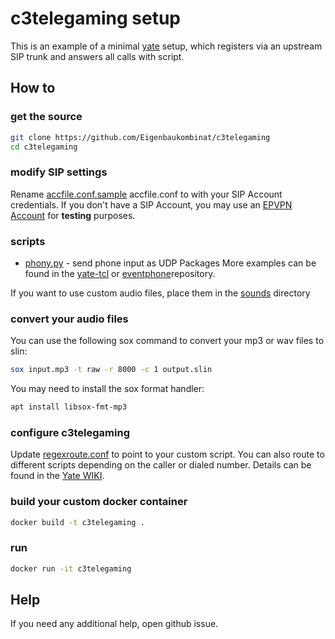 # c3telegaming setup

This is an example of a minimal [yate](https://docs.yate.ro/wiki/Main_Page) setup, which registers via an upstream SIP trunk and answers all calls with script. 

## How to

### get the source

``` sh
git clone https://github.com/Eigenbaukombinat/c3telegaming
cd c3telegaming
```

### modify SIP settings

Rename [accfile.conf.sample](config/accfile.conf.sample) accfile.conf to with your SIP Account credentials. If you don't have a SIP Account, you may use an [EPVPN Account](https://eventphone.de/doku/epvpn) for __testing__ purposes.

### scripts

- [phony.py](scripts/phony.py) - send phone input as UDP Packages
More examples can be found in the [yate-tcl](https://github.com/bef/yate-tcl) or  [eventphone](https://github.com/eventphone/hotline/tree/master/hotline)repository.

If you want to use custom audio files, place them in the [sounds](sounds) directory

### convert your audio files

You can use the following sox command to convert your mp3 or wav files to slin:

```sh
sox input.mp3 -t raw -r 8000 -c 1 output.slin
```

You may need to install the sox format handler:

```sh
apt install libsox-fmt-mp3
```

### configure c3telegaming

Update [regexroute.conf](config/regexroute.conf) to point to your custom script. You can also route to different scripts depending on the caller or dialed number. Details can be found in the [Yate WIKI](https://docs.yate.ro/wiki/Regular_expressions#The_regexroute_configuration_file).

### build your custom docker container

``` sh
docker build -t c3telegaming .
```

### run

``` sh
docker run -it c3telegaming
```

## Help

If you need any additional help, open github issue.
